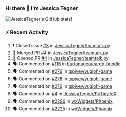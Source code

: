 ### Hi there 👋 I'm Jessica Tegner

![JessicaTegner's GitHub stats](https://github-readme-stats.vercel.app/api?username=jessicategner)]


### :zap: Recent Activity

<!--START_SECTION:activity-->
1. ❗️ Closed issue [#3](https://github.com/JessicaTegner/teamtalk.py/issues/3) in [JessicaTegner/teamtalk.py](https://github.com/JessicaTegner/teamtalk.py)
2. 🎉 Merged PR [#4](https://github.com/JessicaTegner/teamtalk.py/pull/4) in [JessicaTegner/teamtalk.py](https://github.com/JessicaTegner/teamtalk.py)
3. 💪 Opened PR [#4](https://github.com/JessicaTegner/teamtalk.py/pull/4) in [JessicaTegner/teamtalk.py](https://github.com/JessicaTegner/teamtalk.py)
4. 🗣 Commented on [#116](https://github.com/burtonageo/cargo-bundle/issues/116) in [burtonageo/cargo-bundle](https://github.com/burtonageo/cargo-bundle)
5. 🗣 Commented on [#276](https://github.com/tspivey/yugioh-game/issues/276) in [tspivey/yugioh-game](https://github.com/tspivey/yugioh-game)
6. 🗣 Commented on [#276](https://github.com/tspivey/yugioh-game/issues/276) in [tspivey/yugioh-game](https://github.com/tspivey/yugioh-game)
7. 🗣 Commented on [#276](https://github.com/tspivey/yugioh-game/issues/276) in [tspivey/yugioh-game](https://github.com/tspivey/yugioh-game)
8. 🗣 Commented on [#4](https://github.com/JessicaTegner/PyTinyTeX/issues/4) in [JessicaTegner/PyTinyTeX](https://github.com/JessicaTegner/PyTinyTeX)
9. 🗣 Commented on [#2296](https://github.com/wxWidgets/Phoenix/issues/2296) in [wxWidgets/Phoenix](https://github.com/wxWidgets/Phoenix)
10. 🗣 Commented on [#2225](https://github.com/wxWidgets/Phoenix/issues/2225) in [wxWidgets/Phoenix](https://github.com/wxWidgets/Phoenix)
<!--END_SECTION:activity-->
